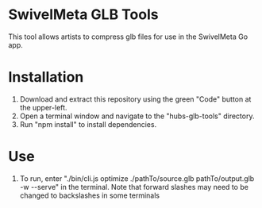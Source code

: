 # SwivelMeta GLB Tools

This tool allows artists to compress glb files for use in the SwivelMeta Go app.

# Installation

1. Download and extract this repository using the green "Code" button at the upper-left.
2. Open a terminal window and navigate to the "hubs-glb-tools" directory.
3. Run "npm install" to install dependencies.

# Use
1. To run, enter "./bin/cli.js optimize ./pathTo/source.glb pathTo/output.glb -w --serve" in the terminal. Note that forward slashes may need to be changed to backslashes in some terminals